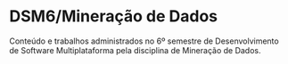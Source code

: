# DSM6/Mineração de Dados

Conteúdo e trabalhos administrados no 6º semestre de Desenvolvimento de Software Multiplataforma pela disciplina de Mineração de Dados.